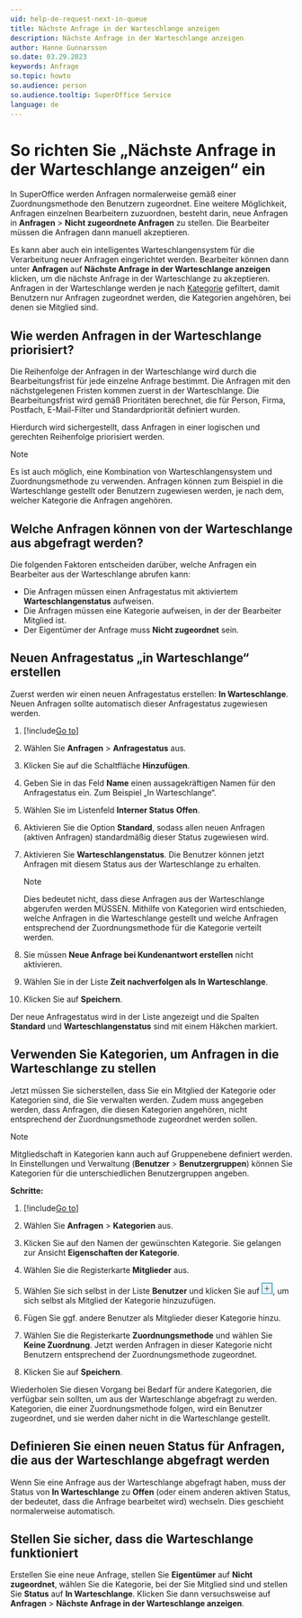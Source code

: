 ```yaml
---
uid: help-de-request-next-in-queue
title: Nächste Anfrage in der Warteschlange anzeigen
description: Nächste Anfrage in der Warteschlange anzeigen
author: Hanne Gunnarsson
so.date: 03.29.2023
keywords: Anfrage
so.topic: howto
so.audience: person
so.audience.tooltip: SuperOffice Service
language: de
---
```


# So richten Sie „Nächste Anfrage in der Warteschlange anzeigen“ ein

In SuperOffice werden Anfragen normalerweise gemäß einer Zuordnungsmethode den Benutzern zugeordnet. Eine weitere Möglichkeit, Anfragen einzelnen Bearbeitern zuzuordnen, besteht darin, neue Anfragen in **Anfragen** &gt; **Nicht zugeordnete Anfragen** zu stellen. Die Bearbeiter müssen die Anfragen dann manuell akzeptieren.

Es kann aber auch ein intelligentes Warteschlangensystem für die Verarbeitung neuer Anfragen eingerichtet werden. Bearbeiter können dann unter **Anfragen** auf **Nächste Anfrage in der Warteschlange anzeigen** klicken, um die nächste Anfrage in der Warteschlange zu akzeptieren. Anfragen in der Warteschlange werden je nach [Kategorie][2] gefiltert, damit Benutzern nur Anfragen zugeordnet werden, die Kategorien angehören, bei denen sie Mitglied sind.

## Wie werden Anfragen in der Warteschlange priorisiert?

Die Reihenfolge der Anfragen in der Warteschlange wird durch die Bearbeitungsfrist für jede einzelne Anfrage bestimmt. Die Anfragen mit den nächstgelegenen Fristen kommen zuerst in der Warteschlange. Die Bearbeitungsfrist wird gemäß Prioritäten berechnet, die für Person, Firma, Postfach, E-Mail-Filter und Standardpriorität definiert wurden.

Hierdurch wird sichergestellt, dass Anfragen in einer logischen und gerechten Reihenfolge priorisiert werden.

> [!NOTE]
> Es ist auch möglich, eine Kombination von Warteschlangensystem und Zuordnungsmethode zu verwenden. Anfragen können zum Beispiel in die Warteschlange gestellt oder Benutzern zugewiesen werden, je nach dem, welcher Kategorie die Anfragen angehören.

## Welche Anfragen können von der Warteschlange aus abgefragt werden?

Die folgenden Faktoren entscheiden darüber, welche Anfragen ein Bearbeiter aus der Warteschlange abrufen kann:

* Die Anfragen müssen einen Anfragestatus mit aktiviertem **Warteschlangenstatus** aufweisen.
* Die Anfragen müssen eine Kategorie aufweisen, in der der Bearbeiter Mitglied ist.
* Der Eigentümer der Anfrage muss **Nicht zugeordnet** sein.

## Neuen Anfragestatus „in Warteschlange“ erstellen

Zuerst werden wir einen neuen Anfragestatus erstellen: **In Warteschlange**. Neuen Anfragen sollte automatisch dieser Anfragestatus zugewiesen werden.

1. [!include[Go to](../../learn/includes/goto-sm.md)]

1. Wählen Sie **Anfragen** &gt; **Anfragestatus** aus.

1. Klicken Sie auf die Schaltfläche **Hinzufügen**.

1. Geben Sie in das Feld **Name** einen aussagekräftigen Namen für den Anfragestatus ein. Zum Beispiel „In Warteschlange“.

1. Wählen Sie im Listenfeld **Interner Status** **Offen**.

1. Aktivieren Sie die Option **Standard**, sodass allen neuen Anfragen (aktiven Anfragen) standardmäßig dieser Status zugewiesen wird.

1. Aktivieren Sie **Warteschlangenstatus**. Die Benutzer können jetzt Anfragen mit diesem Status aus der Warteschlange zu erhalten.

    > [!NOTE]
    > Dies bedeutet nicht, dass diese Anfragen aus der Warteschlange abgerufen werden MÜSSEN. Mithilfe von Kategorien wird entschieden, welche Anfragen in die Warteschlange gestellt und welche Anfragen entsprechend der Zuordnungsmethode für die Kategorie verteilt werden.

1. Sie müssen **Neue Anfrage bei Kundenantwort erstellen** nicht aktivieren.

1. Wählen Sie in der Liste **Zeit nachverfolgen als** **In Warteschlange**.

1. Klicken Sie auf **Speichern**.

Der neue Anfragestatus wird in der Liste angezeigt und die Spalten **Standard** und **Warteschlangenstatus** sind mit einem Häkchen markiert.

## Verwenden Sie Kategorien, um Anfragen in die Warteschlange zu stellen

Jetzt müssen Sie sicherstellen, dass Sie ein Mitglied der Kategorie oder Kategorien sind, die Sie verwalten werden. Zudem muss angegeben werden, dass Anfragen, die diesen Kategorien angehören, nicht entsprechend der Zuordnungsmethode zugeordnet werden sollen.

> [!NOTE]
> Mitgliedschaft in Kategorien kann auch auf Gruppenebene definiert werden. In Einstellungen und Verwaltung (**Benutzer** &gt; **Benutzergruppen**) können Sie Kategorien für die unterschiedlichen Benutzergruppen angeben.

**Schritte:**

1. [!include[Go to](../../learn/includes/goto-sm.md)]

1. Wählen Sie **Anfragen** &gt; **Kategorien** aus.

1. Klicken Sie auf den Namen der gewünschten Kategorie. Sie gelangen zur Ansicht **Eigenschaften der Kategorie**.

1. Wählen Sie die Registerkarte **Mitglieder** aus.

1. Wählen Sie sich selbst in der Liste **Benutzer** und klicken Sie auf ![Symbol][img1], um sich selbst als Mitglied der Kategorie hinzuzufügen.

1. Fügen Sie ggf. andere Benutzer als Mitglieder dieser Kategorie hinzu.

1. Wählen Sie die Registerkarte **Zuordnungsmethode** und wählen Sie **Keine Zuordnung**. Jetzt werden Anfragen in dieser Kategorie nicht Benutzern entsprechend der Zuordnungsmethode zugeordnet.

1. Klicken Sie auf **Speichern**.

Wiederholen Sie diesen Vorgang bei Bedarf für andere Kategorien, die verfügbar sein sollten, um aus der Warteschlange abgefragt zu werden. Kategorien, die einer Zuordnungsmethode folgen, wird ein Benutzer zugeordnet, und sie werden daher nicht in die Warteschlange gestellt.

<!-- markdownlint-disable-next-line MD013 -->
## Definieren Sie einen neuen Status für Anfragen, die aus der Warteschlange abgefragt werden

Wenn Sie eine Anfrage aus der Warteschlange abgefragt haben, muss der Status von **In Warteschlange** zu **Offen** (oder einem anderen aktiven Status, der bedeutet, dass die Anfrage bearbeitet wird) wechseln. Dies geschieht normalerweise automatisch.

## Stellen Sie sicher, dass die Warteschlange funktioniert

Erstellen Sie eine neue Anfrage, stellen Sie **Eigentümer** auf **Nicht zugeordnet**, wählen Sie die Kategorie, bei der Sie Mitglied sind und stellen Sie **Status** auf **In Warteschlange**. Klicken Sie dann versuchsweise auf **Anfragen** &gt; **Nächste Anfrage in der Warteschlange anzeigen**.

<!-- Referenced links -->
[2]: category/index.md

<!-- Referenced images -->
[img1]: ../../../media/icons/btn-add.png
